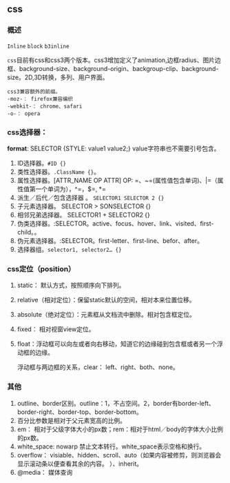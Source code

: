 ## css
### 概述

```Inline``` ```block``` ```b3inline```

```css```目前有css和css3两个版本。css3增加定义了animation,边框radius、图片边框、background-size、background-origin、backgroup-clip、background-size。2D,3D转换，多列、用户界面。

```
css3兼容额外的前缀。
-moz-： firefox兼容编织
-webkit-： chrome、safari
-o-： opera
```

### css选择器：

**format**: SELECTOR {STYLE: value1 value2;}   value字符串也不需要引号包含。

1. ID选择器。```#ID {}```
2. 类性选择器。```.ClassName {}```。
3. 属性选择器。[ATTR_NAME OP ATTR] OP: =、~=(属性值包含单词)、|=（属性值第一个单词为），^=，$=, *=
4. 派生／后代／包含选择器 。 ```SELECTOR1 SELECTOR 2 {}``` 
5. 子元素选择器。 SELECTOR > SONSELECTOR {} 
6. 相邻兄弟选择器。 SELECTOR1 + SELECTOR2 {}
7. 伪类选择器。:SELECTOR。active、focus、hover、link、visited、first-child。。
8. 伪元素选择器。:SELECTOR。first-letter、first-line、befor、after。
9. 选择器组。```selector1, selector2… {}```

### css定位（position）

1. static： 默认方式，按照顺序向下排列。

2. relative（相对定位）：保留static默认的空间，相对本来位置位移。

3. absolute（绝对定位）：元素框从文档流中删除。相对包含框定位。

4. fixed： 相对视窗view定位。

5. float：浮动框可以向左或者向右移动，知道它的边缘碰到包含框或者另一个浮动框的边缘。

   浮动框与两边框的关系，clear： left、right、both、none。

### 其他

1. outline、border区别。outline：1，不占空间。2，border有border-left、border-right、border-top、border-bottom。
2. 百分比参数是相对于父元素宽高的比例。
3. em： 相对于父级字体大小的px数；rem：相对于html／body的字体大小比例的px数。
4. white_space: nowarp 禁止文本转行。white_space表示空格和换行。
5. overflow： visiable、hidden、scroll、auto（如果内容被修剪，则浏览器会显示滚动条以便查看其余的内容。 ）、inherit。
6. @media： 媒体查询

